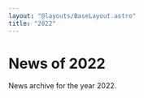 ```yaml
---
layout: "@layouts/BaseLayout.astro"
title: "2022"
---
```

# News of 2022

News archive for the year 2022.
